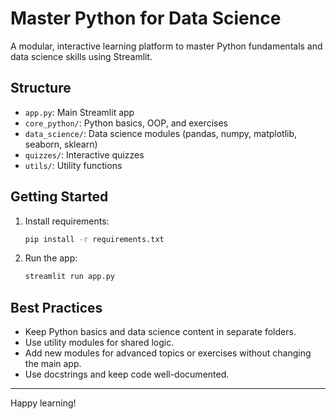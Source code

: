 # Master Python for Data Science

A modular, interactive learning platform to master Python fundamentals and data science skills using Streamlit.

## Structure

- `app.py`: Main Streamlit app
- `core_python/`: Python basics, OOP, and exercises
- `data_science/`: Data science modules (pandas, numpy, matplotlib, seaborn, sklearn)
- `quizzes/`: Interactive quizzes
- `utils/`: Utility functions

## Getting Started

1. Install requirements:
   ```sh
   pip install -r requirements.txt
   ```
2. Run the app:
   ```sh
   streamlit run app.py
   ```

## Best Practices
- Keep Python basics and data science content in separate folders.
- Use utility modules for shared logic.
- Add new modules for advanced topics or exercises without changing the main app.
- Use docstrings and keep code well-documented.

---

Happy learning!
